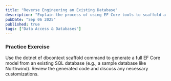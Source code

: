 ```yaml
---
title: "Reverse Engineering an Existing Database"
description: "Explain the process of using EF Core tools to scaffold a DbContext and entity classes from an existing database schema (database-first approach)."
pubDate: "Sep 06 2025"
published: true
tags: ["Data Access & Databases"]
---
```


### Practice Exercise

Use the dotnet ef dbcontext scaffold command to generate a full EF Core model from an existing SQL database (e.g., a sample database like Northwind). Review the generated code and discuss any necessary customizations.
